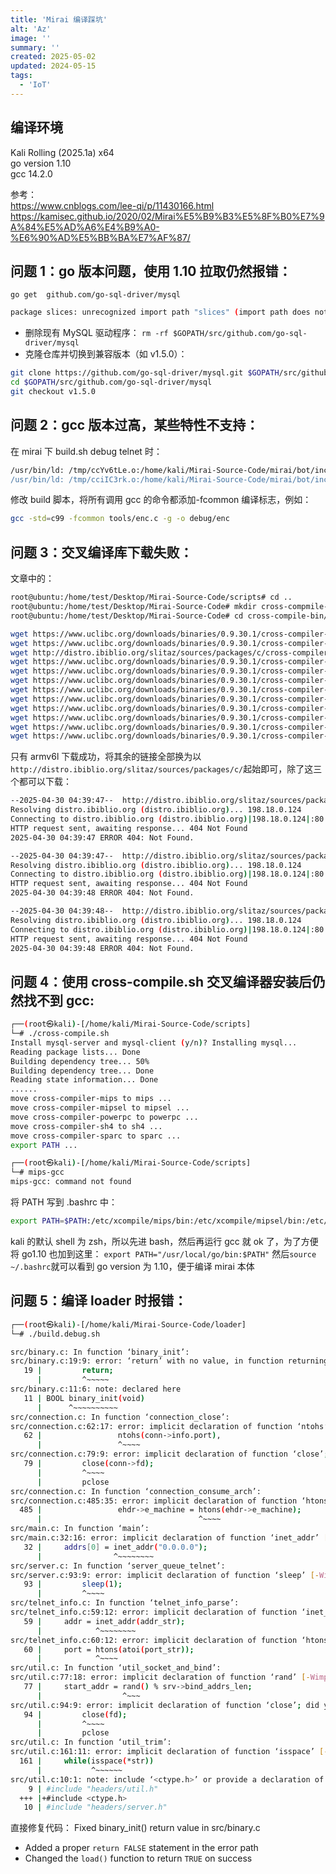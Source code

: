 ```yaml
---
title: 'Mirai 编译踩坑'
alt: 'Az'
image: ''
summary: ''
created: 2025-05-02
updated: 2024-05-15
tags:
  - 'IoT'
---
```


## 编译环境
Kali Rolling (2025.1a) x64  
go version 1.10  
gcc  14.2.0  

参考：  
https://www.cnblogs.com/lee-qi/p/11430166.html  
https://kamisec.github.io/2020/02/Mirai%E5%B9%B3%E5%8F%B0%E7%9A%84%E5%AD%A6%E4%B9%A0-%E6%90%AD%E5%BB%BA%E7%AF%87/

## 问题 1：go 版本问题，使用 1.10 拉取仍然报错：

`go get  github.com/go-sql-driver/mysql`

```bash
package slices: unrecognized import path "slices" (import path does not begin with hostname)
```

- 删除现有 MySQL 驱动程序：
`rm -rf $GOPATH/src/github.com/go-sql-driver/mysql`
- 克隆仓库并切换到兼容版本（如 v1.5.0）：

```bash
git clone https://github.com/go-sql-driver/mysql.git $GOPATH/src/github.com/go-sql-driver/mysql 
cd $GOPATH/src/github.com/go-sql-driver/mysql 
git checkout v1.5.0
```

## 问题 2：gcc 版本过高，某些特性不支持：
在 mirai 下 build.sh debug telnet 时：

```bash
/usr/bin/ld: /tmp/ccYv6tLe.o:/home/kali/Mirai-Source-Code/mirai/bot/includes.h:31: multiple definition of `LOCAL_ADDR'; /tmp/ccsVmAAb.o:/home/kali/Mirai-Source-Code/mirai/bot/includes.h:31: first defined here
/usr/bin/ld: /tmp/cciIC3rk.o:/home/kali/Mirai-Source-Code/mirai/bot/includes.h:31: multiple definition of `LOCAL_ADDR'; /tmp/ccsVmAAb.o:/home/kali/Mirai-Source-Code/mirai/bot/includes.h:31: first defined here
```

修改 build 脚本，将所有调用 gcc 的命令都添加-fcommon 编译标志，例如：

```sh
gcc -std=c99 -fcommon tools/enc.c -g -o debug/enc
```

## 问题 3：交叉编译库下载失败：

文章中的：

```bash
root@ubuntu:/home/test/Desktop/Mirai-Source-Code/scripts# cd ..
root@ubuntu:/home/test/Desktop/Mirai-Source-Code# mkdir cross-compmile-bin
root@ubuntu:/home/test/Desktop/Mirai-Source-Code# cd cross-compile-bin/

wget https://www.uclibc.org/downloads/binaries/0.9.30.1/cross-compiler-armv4l.tar.bz2 
wget https://www.uclibc.org/downloads/binaries/0.9.30.1/cross-compiler-armv5l.tar.bz2 
wget http://distro.ibiblio.org/slitaz/sources/packages/c/cross-compiler-armv6l.tar.bz2
wget https://www.uclibc.org/downloads/binaries/0.9.30.1/cross-compiler-i586.tar.bz2 
wget https://www.uclibc.org/downloads/binaries/0.9.30.1/cross-compiler-i686.tar.bz2 
wget https://www.uclibc.org/downloads/binaries/0.9.30.1/cross-compiler-m68k.tar.bz2 
wget https://www.uclibc.org/downloads/binaries/0.9.30.1/cross-compiler-mips.tar.bz2 
wget https://www.uclibc.org/downloads/binaries/0.9.30.1/cross-compiler-mipsel.tar.bz2 
wget https://www.uclibc.org/downloads/binaries/0.9.30.1/cross-compiler-powerpc.tar.bz2 
wget https://www.uclibc.org/downloads/binaries/0.9.30.1/cross-compiler-sh4.tar.bz2 
wget https://www.uclibc.org/downloads/binaries/0.9.30.1/cross-compiler-sparc.tar.bz2 
wget https://www.uclibc.org/downloads/binaries/0.9.30.1/cross-compiler-x86_64.tar.bz2
```

只有 armv6l 下载成功，将其余的链接全部换为以`http://distro.ibiblio.org/slitaz/sources/packages/c/`起始即可，除了这三个都可以下载：

```bash
--2025-04-30 04:39:47--  http://distro.ibiblio.org/slitaz/sources/packages/c/cross-compiler-i586.tar.bz2
Resolving distro.ibiblio.org (distro.ibiblio.org)... 198.18.0.124
Connecting to distro.ibiblio.org (distro.ibiblio.org)|198.18.0.124|:80... connected.
HTTP request sent, awaiting response... 404 Not Found
2025-04-30 04:39:47 ERROR 404: Not Found.

--2025-04-30 04:39:47--  http://distro.ibiblio.org/slitaz/sources/packages/c/cross-compiler-i686.tar.bz2
Resolving distro.ibiblio.org (distro.ibiblio.org)... 198.18.0.124
Connecting to distro.ibiblio.org (distro.ibiblio.org)|198.18.0.124|:80... connected.
HTTP request sent, awaiting response... 404 Not Found
2025-04-30 04:39:48 ERROR 404: Not Found.

--2025-04-30 04:39:48--  http://distro.ibiblio.org/slitaz/sources/packages/c/cross-compiler-m68k.tar.bz2
Resolving distro.ibiblio.org (distro.ibiblio.org)... 198.18.0.124
Connecting to distro.ibiblio.org (distro.ibiblio.org)|198.18.0.124|:80... connected.
HTTP request sent, awaiting response... 404 Not Found
2025-04-30 04:39:48 ERROR 404: Not Found.
```

## 问题 4：使用 cross-compile.sh 交叉编译器安装后仍然找不到 gcc:

```bash
┌──(root㉿kali)-[/home/kali/Mirai-Source-Code/scripts]
└─# ./cross-compile.sh 
Install mysql-server and mysql-client (y/n)? Installing mysql...
Reading package lists... Done
Building dependency tree... 50%
Building dependency tree... Done
Reading state information... Done
......
move cross-compiler-mips to mips ...
move cross-compiler-mipsel to mipsel ...
move cross-compiler-powerpc to powerpc ...
move cross-compiler-sh4 to sh4 ...
move cross-compiler-sparc to sparc ...
export PATH ...

┌──(root㉿kali)-[/home/kali/Mirai-Source-Code/scripts]
└─# mips-gcc
mips-gcc: command not found
```

将 PATH 写到 .bashrc 中：

```bash
export PATH=$PATH:/etc/xcompile/mips/bin:/etc/xcompile/mipsel/bin:/etc/xcompile/armv4l/bin:/etc/xcompile/armv5l/bin:/etc/xcompile/armv6l/bin:/etc/xcompile/powerpc/bin:/etc/xcompile/sh4/bin:/etc/xcompile/sparc/bin
```

kali 的默认 shell 为 zsh，所以先进 bash，然后再运行 gcc 就 ok 了，为了方便将 go1.10 也加到这里：
`export PATH="/usr/local/go/bin:$PATH"` 然后`source ~/.bashrc`就可以看到 go version 为 1.10，便于编译 mirai 本体

## 问题 5：编译 loader 时报错：

```bash
┌──(root㉿kali)-[/home/kali/Mirai-Source-Code/loader]
└─# ./build.debug.sh

src/binary.c: In function ‘binary_init’:
src/binary.c:19:9: error: ‘return’ with no value, in function returning non-void [-Wreturn-mismatch]
   19 |         return;
      |         ^~~~~~
src/binary.c:11:6: note: declared here
   11 | BOOL binary_init(void)
      |      ^~~~~~~~~~~
src/connection.c: In function ‘connection_close’:
src/connection.c:62:17: error: implicit declaration of function ‘ntohs’ [-Wimplicit-function-declaration]
   62 |                 ntohs(conn->info.port),
      |                 ^~~~~
src/connection.c:79:9: error: implicit declaration of function ‘close’; did you mean ‘pclose’? [-Wimplicit-function-declaration]
   79 |         close(conn->fd);
      |         ^~~~~
      |         pclose
src/connection.c: In function ‘connection_consume_arch’:
src/connection.c:485:35: error: implicit declaration of function ‘htons’ [-Wimplicit-function-declaration]
  485 |                 ehdr->e_machine = htons(ehdr->e_machine);
      |                                   ^~~~~
src/main.c: In function ‘main’:
src/main.c:32:16: error: implicit declaration of function ‘inet_addr’ [-Wimplicit-function-declaration]
   32 |     addrs[0] = inet_addr("0.0.0.0");
      |                ^~~~~~~~~
src/server.c: In function ‘server_queue_telnet’:
src/server.c:93:9: error: implicit declaration of function ‘sleep’ [-Wimplicit-function-declaration]
   93 |         sleep(1);
      |         ^~~~~
src/telnet_info.c: In function ‘telnet_info_parse’:
src/telnet_info.c:59:12: error: implicit declaration of function ‘inet_addr’ [-Wimplicit-function-declaration]
   59 |     addr = inet_addr(addr_str);
      |            ^~~~~~~~~
src/telnet_info.c:60:12: error: implicit declaration of function ‘htons’ [-Wimplicit-function-declaration]
   60 |     port = htons(atoi(port_str));
      |            ^~~~~
src/util.c: In function ‘util_socket_and_bind’:
src/util.c:77:18: error: implicit declaration of function ‘rand’ [-Wimplicit-function-declaration]
   77 |     start_addr = rand() % srv->bind_addrs_len;
      |                  ^~~~
src/util.c:94:9: error: implicit declaration of function ‘close’; did you mean ‘pclose’? [-Wimplicit-function-declaration]
   94 |         close(fd);
      |         ^~~~~
      |         pclose
src/util.c: In function ‘util_trim’:
src/util.c:161:11: error: implicit declaration of function ‘isspace’ [-Wimplicit-function-declaration]
  161 |     while(isspace(*str))
      |           ^~~~~~~
src/util.c:10:1: note: include ‘<ctype.h>’ or provide a declaration of ‘isspace’
    9 | #include "headers/util.h"
  +++ |+#include <ctype.h>
   10 | #include "headers/server.h"
```

直接修复代码：
 Fixed binary_init() return value in src/binary.c
 - Added a proper `return FALSE` statement in the error path
 - Changed the `load()` function to return `TRUE` on success
